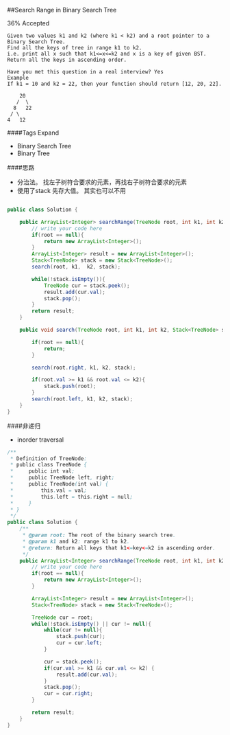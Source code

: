 ##Search Range in Binary Search Tree

36% Accepted


	Given two values k1 and k2 (where k1 < k2) and a root pointer to a Binary Search Tree.
    Find all the keys of tree in range k1 to k2.
    i.e. print all x such that k1<=x<=k2 and x is a key of given BST.
    Return all the keys in ascending order.

	Have you met this question in a real interview? Yes
	Example
	If k1 = 10 and k2 = 22, then your function should return [12, 20, 22].

	    20
	   /  \
	  8   22
	 / \
	4   12

####Tags Expand
- Binary Search Tree
- Binary Tree

####思路
- 分治法。 找左子树符合要求的元素，再找右子树符合要求的元素
- 使用了stack 先存大值。 其实也可以不用

```java

public class Solution {

    public ArrayList<Integer> searchRange(TreeNode root, int k1, int k2) {
        // write your code here
        if(root == null){
            return new ArrayList<Integer>();
        }
        ArrayList<Integer> result = new ArrayList<Integer>();
        Stack<TreeNode> stack = new Stack<TreeNode>();
        search(root, k1,  k2, stack);

        while(!stack.isEmpty()){
            TreeNode cur = stack.peek();
            result.add(cur.val);
            stack.pop();
        }
        return result;
    }

    public void search(TreeNode root, int k1, int k2, Stack<TreeNode> stack){

        if(root == null){
            return;
        }

        search(root.right, k1, k2, stack);

        if(root.val >= k1 && root.val <= k2){
            stack.push(root);
        }
        search(root.left, k1, k2, stack);
    }
}

```

####非递归
- inorder traversal

```java
/**
 * Definition of TreeNode:
 * public class TreeNode {
 *     public int val;
 *     public TreeNode left, right;
 *     public TreeNode(int val) {
 *         this.val = val;
 *         this.left = this.right = null;
 *     }
 * }
 */
public class Solution {
    /**
     * @param root: The root of the binary search tree.
     * @param k1 and k2: range k1 to k2.
     * @return: Return all keys that k1<=key<=k2 in ascending order.
     */
    public ArrayList<Integer> searchRange(TreeNode root, int k1, int k2) {
        // write your code here
        if(root == null){
            return new ArrayList<Integer>();
        }

        ArrayList<Integer> result = new ArrayList<Integer>();
        Stack<TreeNode> stack = new Stack<TreeNode>();

        TreeNode cur = root;
        while(!stack.isEmpty() || cur != null){
            while(cur != null){
                stack.push(cur);
                cur = cur.left;
            }

            cur = stack.peek();
            if(cur.val >= k1 && cur.val <= k2) {
                result.add(cur.val);
            }
            stack.pop();
            cur = cur.right;
        }

        return result;
    }
}


```
